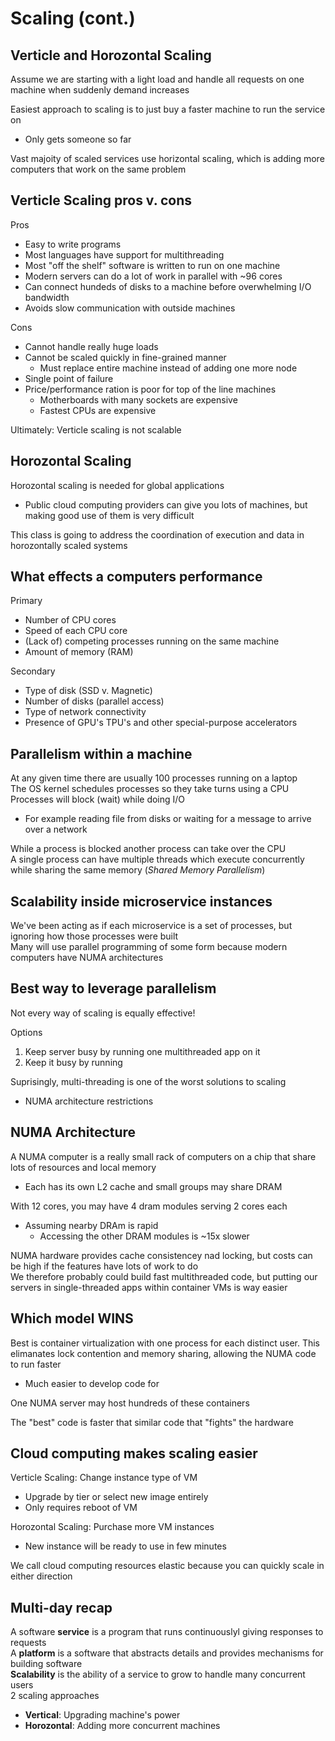 # Scaling (cont.)

## Verticle and Horozontal Scaling
Assume we are starting with a light load and handle all requests on one machine when suddenly demand increases  

Easiest approach to scaling is to just buy a faster machine to run the service on

* Only gets someone so far

Vast majoity of scaled services use horizontal scaling, which is adding more computers that work on the same problem


## Verticle Scaling pros v. cons

Pros

* Easy to write programs
* Most languages have support for multithreading
* Most "off the shelf" software is written to run on one machine
* Modern servers can do a lot of work in parallel with ~96 cores
* Can connect hundeds of disks to a machine before overwhelming I/O bandwidth
* Avoids slow communication with outside machines

Cons

* Cannot handle really huge loads
* Cannot be scaled quickly in fine-grained manner
  * Must replace entire machine instead of adding one more node
* Single point of failure
* Price/performance ration is poor for top of the line machines
  * Motherboards with many sockets are expensive
  * Fastest CPUs are expensive

Ultimately: Verticle scaling is not scalable

## Horozontal Scaling

Horozontal scaling is needed for global applications

* Public cloud computing providers can give you lots of machines, but making good use of them is very difficult

This class is going to address the coordination of execution and data in horozontally scaled systems

## What effects a computers performance

Primary

* Number of CPU cores
* Speed of each CPU core
* (Lack of) competing processes running on the same machine
* Amount of memory (RAM)

Secondary

* Type of disk (SSD v. Magnetic)
* Number of disks (parallel access)
* Type of network connectivity
* Presence of GPU's TPU's and other special-purpose accelerators

## Parallelism within a machine

At any given time there are usually 100 processes running on a laptop  
The OS kernel schedules processes so they take turns using a CPU  
Processes will block (wait) while doing I/O

* For example reading file from disks or waiting for a message to arrive over a network

While a process is blocked another process can take over the CPU  
A single process can have multiple threads which execute concurrently while sharing the same memory (*Shared Memory Parallelism*)

## Scalability inside microservice instances

We've been acting as if each microservice is a set of processes, but ignoring how those processes were built  
Many will use parallel programming of some form because modern computers have NUMA architectures

## Best way to leverage parallelism

Not every way of scaling is equally effective!

Options

1. Keep server busy by running one multithreaded app on it
1. Keep it busy by running 

Suprisingly, multi-threading is one of the worst solutions to scaling

* NUMA architecture restrictions

## NUMA Architecture

A NUMA computer is a really small rack of computers on a chip that share lots of resources and local memory

* Each has its own L2 cache and small groups may share DRAM

With 12 cores, you may have 4 dram modules serving 2 cores each

* Assuming nearby DRAm is rapid
  * Accessing the other DRAM modules is ~15x slower

NUMA hardware provides cache consistencey nad locking, but costs can be high if the features have lots of work to do  
We therefore probably could build fast multithreaded code, but putting our servers in single-threaded apps within container VMs is way easier

## Which model WINS

Best is container virtualization with one process for each distinct user. This elimanates lock contention and memory sharing, allowing the NUMA code to run faster
 
* Much easier to develop code for

One NUMA server may host hundreds of these containers

The "best" code is faster that similar code that "fights" the hardware

## Cloud computing makes scaling easier

Verticle Scaling: Change instance type of VM

* Upgrade by tier or select new image entirely
* Only requires reboot of VM

Horozontal Scaling: Purchase more VM instances

* New instance will be ready to use in few minutes

We call cloud computing resources elastic because you can quickly scale in either direction

## Multi-day recap
A software **service** is a program that runs continuouslyl giving responses to requests  
A **platform** is a software that abstracts details and provides mechanisms for building software  
**Scalability** is the ability of a service to grow to handle many concurrent users  
2 scaling approaches

* **Vertical**: Upgrading machine's power
* **Horozontal**: Adding more concurrent machines